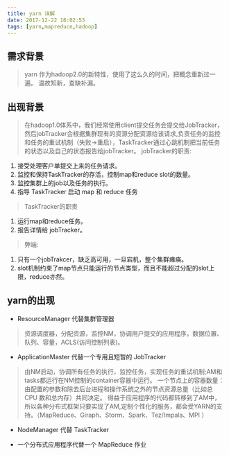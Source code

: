```yaml
---
title: yarn 详解
date: 2017-12-22 16:02:53
tags: [yarn,mapreduce,hadoop]
---
```


## 需求背景
>yarn 作为hadoop2.0的新特性，使用了这么久的时间，把概念重新过一遍。
>温故知新，查缺补漏。<!--more-->

## 出现背景
>在hadoop1.0体系中，我们经常使用client提交任务会提交给JobTracker，然后jobTracker会根据集群现有的资源分配资源给该请求,负责任务的监控和任务的重试机制（失败→重启），TaskTracker通过心跳机制把当前任务的状态以及自己的状态报告给jobTracker。
>jobTracker的职责:

 1. 接受处理客户单提交上来的任务请求。
 2. 监控和保持TaskTracker的存活，控制map和reduce slot的数量。
 3. 监控集群上的job以及任务的执行。
 4. 指导 TaskTracker 启动 map 和 reduce 任务
 
 >TaskTracker的职责
 
1. 运行map和reduce任务。
2. 报告详情给 jobTracker。
 
>弊端:

 1. 只有一个jobTrakcer，缺乏高可用，一旦宕机，整个集群瘫痪。
 2. slot机制约束了map节点只能运行的节点类型，而且不能超过分配的slot上限，reduce亦然。

## yarn的出现

 - ResourceManager 代替集群管理器 
> 资源调度器，分配资源，监控NM，协调用户提交的应用程序，数据位置、队列、容量，ACLS(访问控制列表)。

 -  ApplicationMaster 代替一个专用且短暂的 JobTracker
 >由NM启动，协调所有任务的执行，监控任务，实现任务的重试机制;AM和tasks都运行在NM控制的container容器中运行。
 >一个节点上的容器数量：由配置的参数和除去后台进程和操作系统之外的节点资源总量（比如总 CPU 数和总内存）共同决定。
 >得益于应用程序的代码都转移到了AM中，所以各种分布式框架只要实现了AM,定制个性化的服务，都会受YARN的支持。（MapReduce、Giraph、Storm、Spark、Tez/Impala、MPI ）

 - NodeManager 代替 TaskTracker 


 - 一个分布式应用程序代替一个 MapReduce 作业
 
 